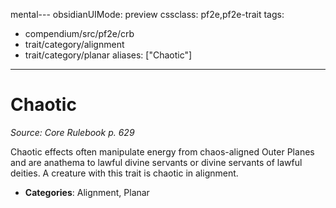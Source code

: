 mental---
obsidianUIMode: preview
cssclass: pf2e,pf2e-trait
tags:
- compendium/src/pf2e/crb
- trait/category/alignment
- trait/category/planar
aliases: ["Chaotic"]
---
# Chaotic  
*Source: Core Rulebook p. 629*  

Chaotic effects often manipulate energy from chaos-aligned Outer Planes and are anathema to lawful divine servants or divine servants of lawful deities. A creature with this trait is chaotic in alignment.

- **Categories**: Alignment, Planar